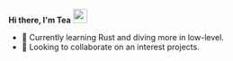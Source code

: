 **Hi there, I'm Tea** <img height="25" src="https://rustacean.net/assets/rustacean-flat-gesture.svg">

- 🔭 Currently learning Rust and diving more in low-level.
- 🧩 Looking to collaborate on an interest projects.
